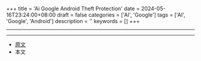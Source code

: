 +++
title = 'Ai Google Android Theft Protection'
date = 2024-05-16T23:24:00+08:00
draft = false
categories = ['AI', 'Google']
tags = ['AI', 'Google', 'Android']
description = ''
keywords = []
+++

---

---

- [原文](https://blog.google/products/android/android-theft-protection/)
- 本文
    <!-- - [博客 - 从零开始学AI](...) -->
    <!-- - [微信 - 从零开始学AI](...) -->
    <!-- - [CSDN - 从零开始学AI](...) -->
    <!-- - [掘金 - 从零开始学AI](...) -->
    <!-- - [知乎 - 从零开始学AI](...) -->
    <!-- - [阿里云 - 从零开始学AI](...) -->
    <!-- - [腾讯云 - 从零开始学AI](...) -->
